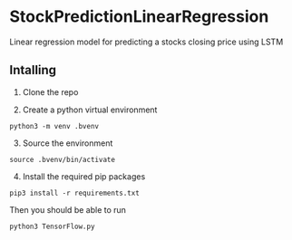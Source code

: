 # StockPredictionLinearRegression
Linear regression model for predicting a stocks closing price using LSTM

## Intalling

1. Clone the repo

2. Create a python virtual environment

```
python3 -m venv .bvenv
```

3. Source the environment
```
source .bvenv/bin/activate
```

4. Install the required pip packages

```
pip3 install -r requirements.txt
```

Then you should be able to run
```
python3 TensorFlow.py
```
